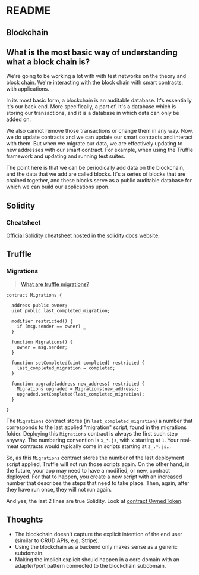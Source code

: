 # README

## Blockchain

## What is the most basic way of understanding what a block chain is?

We're going to be working a lot with with test networks on the theory and block chain. We're interacting with the block chain with smart contracts, with applications.

In its most basic form, a blockchain is an auditable database. It's essentially it's our back end. More specifically, a part of. It's a database which is storing our transactions, and it is a database in which data can only be added on.

We also cannot remove those transactions or change them in any way. Now, we do update contracts and we can update our smart contracts and interact with them. But when we migrate our data, we are effectively updating to new addresses with our smart contract. For example, when using the Truffle framework and updating and running test suites.

The point here is that we can be periodically add data on the blockchain, and the data that we add are called blocks. It's a series of blocks that are chained together, and these blocks serve as a public auditable database for which we can build our applications upon.

## Solidity

### Cheatsheet

[Official Solidity cheatsheet hosted in the solidity docs website](https://docs.soliditylang.org/en/v0.8.10/cheatsheet.html#);

## Truffle

### Migrations

> [What are truffle migrations?](https://ethereum.stackexchange.com/a/8306)

```sol
contract Migrations {

  address public owner;
  uint public last_completed_migration;

  modifier restricted() {
    if (msg.sender == owner) _
  }

  function Migrations() {
    owner = msg.sender;
  }

  function setCompleted(uint completed) restricted {
    last_completed_migration = completed;
  }

  function upgrade(address new_address) restricted {
    Migrations upgraded = Migrations(new_address);
    upgraded.setCompleted(last_completed_migration);
  }

}
```

The `Migrations` contract stores (in `last_completed_migration`) a number that corresponds to the last applied "migration" script, found in the migrations folder. Deploying this `Migrations` contract is always the first such step anyway. The numbering convention is `x_*.js`, with `x` starting at `1`. Your real-meat contracts would typically come in scripts starting at `2_.*.js`...

So, as this `Migrations` contract stores the number of the last deployment script applied, Truffle will not run those scripts again. On the other hand, in the future, your app may need to have a modified, or new, contract deployed. For that to happen, you create a new script with an increased number that describes the steps that need to take place. Then, again, after they have run once, they will not run again.

And yes, the last 2 lines are true Solidity. Look at [contract OwnedToken](http://solidity.readthedocs.io/en/latest/contracts.html#creating-contracts).

## Thoughts

- The blockchain doesn't capture the explicit intention of the end user (similar to CRUD APIs, e.g. Stripe).
- Using the blockchain as a backend only makes sense as a generic subdomain.
- Making the implicit explicit should happen in a core domain with an adapter/port pattern connected to the blockchain subdomain.
